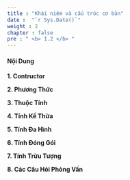 ```yaml
---
title : "Khái niệm và cấu trúc cơ bản"
date :  "`r Sys.Date()`"
weight : 2 
chapter : false
pre : " <b> 1.2 </b> "
---
```


#### Nội Dung

**1. Contructor** 

**2. Phương Thức**

**3. Thuộc Tính**

**4. Tính Kế Thừa**

**5. Tính Đa Hình**

**6. Tính Đóng Gói**

**7. Tính Trừu Tượng**

**8. Các Câu Hỏi Phỏng Vấn**